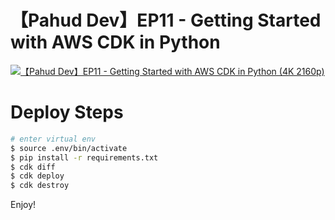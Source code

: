 # 【Pahud Dev】EP11 - Getting Started with AWS CDK in Python

[![【Pahud Dev】EP11 - Getting Started with AWS CDK in Python (4K 2160p)](http://img.youtube.com/vi/LGXDKA7Zp7Q/0.jpg)](http://www.youtube.com/watch?v=LGXDKA7Zp7Q "【Pahud Dev】EP11 - Getting Started with AWS CDK in Python (4K 2160p)")


# Deploy Steps

```bash
# enter virtual env
$ source .env/bin/activate
$ pip install -r requirements.txt
$ cdk diff
$ cdk deploy
$ cdk destroy
```


Enjoy!
